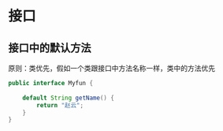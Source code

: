 # 接口
## 接口中的默认方法
原则：类优先，假如一个类跟接口中方法名称一样，类中的方法优先
```java
public interface Myfun {
    
    default String getName() {
        return "赵云";
    }
}
```